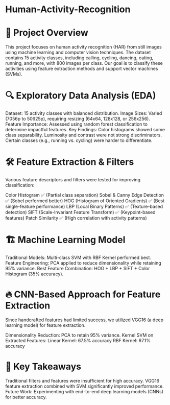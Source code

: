 # Human-Activity-Recognition
# 📌 Project Overview
This project focuses on human activity recognition (HAR) from still images using machine learning and computer vision techniques. The dataset contains 15 activity classes, including calling, cycling, dancing, eating, running, and more, with 800 images per class. Our goal is to classify these activities using feature extraction methods and support vector machines (SVMs).

# 🔍 Exploratory Data Analysis (EDA)
Dataset: 15 activity classes with balanced distribution.
Image Sizes: Varied (7056p to 50625p), requiring resizing (64x64, 128x128, or 256x256).
Feature Importance: Assessed using random forest classification to determine impactful features.
Key Findings:
Color histograms showed some class separability.
Luminosity and contrast were not strong discriminators.
Certain classes (e.g., running vs. cycling) were harder to differentiate.

# 🛠 Feature Extraction & Filters
Various feature descriptors and filters were tested for improving classification:

Color Histogram ✅ (Partial class separation)
Sobel & Canny Edge Detection ✅ (Sobel performed better)
HOG (Histogram of Oriented Gradients) ✅ (Best single-feature performance)
LBP (Local Binary Patterns) ✅ (Texture-based detection)
SIFT (Scale-Invariant Feature Transform) ✅ (Keypoint-based features)
Patch Similarity ✅ (High correlation with activity patterns)

# 🏗 Machine Learning Model
Traditional Models: Multi-class SVM with RBF Kernel performed best.
Feature Engineering: PCA applied to reduce dimensionality while retaining 95% variance.
Best Feature Combination: HOG + LBP + SIFT + Color Histogram (35% accuracy).
# 🔥 CNN-Based Approach for Feature Extraction
Since handcrafted features had limited success, we utilized VGG16 (a deep learning model) for feature extraction.

Dimensionality Reduction: PCA to retain 95% variance.
Kernel SVM on Extracted Features:
Linear Kernel: 67.5% accuracy
RBF Kernel: 67.1% accuracy
# 🚀 Key Takeaways
Traditional filters and features were insufficient for high accuracy.
VGG16 feature extraction combined with SVM significantly improved performance.
Future Work: Experimenting with end-to-end deep learning models (CNNs) for better accuracy.
